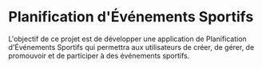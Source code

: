 # Planification d'Événements Sportifs

L'objectif de ce projet est de développer une application de Planification d'Événements
Sportifs qui permettra aux utilisateurs de créer, de gérer, de promouvoir et de participer à des
événements sportifs. 

